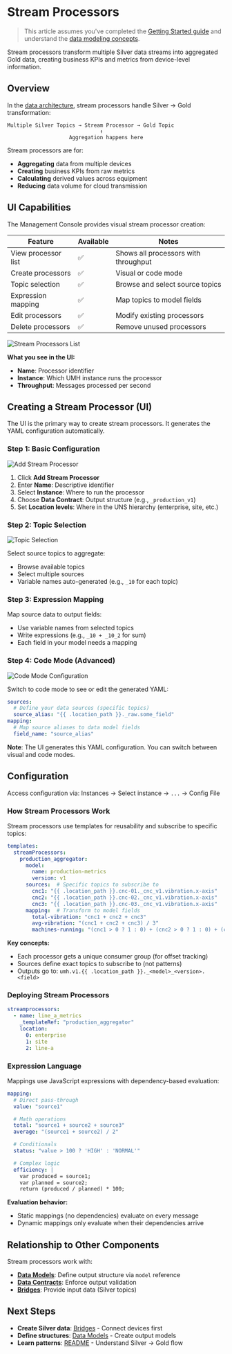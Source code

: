 # Stream Processors

> This article assumes you've completed the [Getting Started guide](../../getting-started/) and understand the [data modeling concepts](README.md).

Stream processors transform multiple Silver data streams into aggregated Gold data, creating business KPIs and metrics from device-level information.

## Overview

In the [data architecture](README.md#data-architecture-levels), stream processors handle Silver → Gold transformation:

```
Multiple Silver Topics → Stream Processor → Gold Topic
                              ↑
                    Aggregation happens here
```

Stream processors are for:
- **Aggregating** data from multiple devices
- **Creating** business KPIs from raw metrics
- **Calculating** derived values across equipment
- **Reducing** data volume for cloud transmission

## UI Capabilities

The Management Console provides visual stream processor creation:

| Feature | Available | Notes |
|---------|-----------|-------|
| View processor list | ✅ | Shows all processors with throughput |
| Create processors | ✅ | Visual or code mode |
| Topic selection | ✅ | Browse and select source topics |
| Expression mapping | ✅ | Map topics to model fields |
| Edit processors | ✅ | Modify existing processors |
| Delete processors | ✅ | Remove unused processors |

![Stream Processors List](./images/stream-processors.png)

**What you see in the UI:**
- **Name**: Processor identifier
- **Instance**: Which UMH instance runs the processor
- **Throughput**: Messages processed per second

## Creating a Stream Processor (UI)

The UI is the primary way to create stream processors. It generates the YAML configuration automatically.

### Step 1: Basic Configuration

![Add Stream Processor](./images/stream-processors-add.png)

1. Click **Add Stream Processor**
2. Enter **Name**: Descriptive identifier
3. Select **Instance**: Where to run the processor
4. Choose **Data Contract**: Output structure (e.g., `_production_v1`)
5. Set **Location levels**: Where in the UNS hierarchy (enterprise, site, etc.)

### Step 2: Topic Selection

![Topic Selection](./images/stream-processors-add-topic-expression.png)

Select source topics to aggregate:
- Browse available topics
- Select multiple sources
- Variable names auto-generated (e.g., `_10` for each topic)

### Step 3: Expression Mapping

Map source data to output fields:
- Use variable names from selected topics
- Write expressions (e.g., `_10 + _10_2` for sum)
- Each field in your model needs a mapping

### Step 4: Code Mode (Advanced)

![Code Mode Configuration](./images/stream-processors-add-code-mode.png)

Switch to code mode to see or edit the generated YAML:
```yaml
sources:
  # Define your data sources (specific topics)
  source_alias: "{{ .location_path }}._raw.some_field"
mapping:
  # Map source aliases to data model fields
  field_name: "source_alias"
```

**Note**: The UI generates this YAML configuration. You can switch between visual and code modes.

## Configuration

Access configuration via: Instances → Select instance → `...` → Config File

### How Stream Processors Work

Stream processors use templates for reusability and subscribe to specific topics:

```yaml
templates:
  streamProcessors:
    production_aggregator:
      model:
        name: production-metrics
        version: v1
      sources:  # Specific topics to subscribe to
        cnc1: "{{ .location_path }}.cnc-01._cnc_v1.vibration.x-axis"
        cnc2: "{{ .location_path }}.cnc-02._cnc_v1.vibration.x-axis"
        cnc3: "{{ .location_path }}.cnc-03._cnc_v1.vibration.x-axis"
      mapping:  # Transform to model fields
        total-vibration: "cnc1 + cnc2 + cnc3"
        avg-vibration: "(cnc1 + cnc2 + cnc3) / 3"
        machines-running: "(cnc1 > 0 ? 1 : 0) + (cnc2 > 0 ? 1 : 0) + (cnc3 > 0 ? 1 : 0)"
```

**Key concepts:**
- Each processor gets a unique consumer group (for offset tracking)
- Sources define exact topics to subscribe to (not patterns)
- Outputs go to: `umh.v1.{{ .location_path }}._<model>_<version>.<field>`

### Deploying Stream Processors

```yaml
streamprocessors:
  - name: line_a_metrics
    _templateRef: "production_aggregator"
    location:
      0: enterprise
      1: site
      2: line-a
```

### Expression Language

Mappings use JavaScript expressions with dependency-based evaluation:

```yaml
mapping:
  # Direct pass-through
  value: "source1"

  # Math operations
  total: "source1 + source2 + source3"
  average: "(source1 + source2) / 2"

  # Conditionals
  status: "value > 100 ? 'HIGH' : 'NORMAL'"

  # Complex logic
  efficiency: |
    var produced = source1;
    var planned = source2;
    return (produced / planned) * 100;
```

**Evaluation behavior:**
- Static mappings (no dependencies) evaluate on every message
- Dynamic mappings only evaluate when their dependencies arrive

## Relationship to Other Components

Stream processors work with:
- **[Data Models](data-models.md)**: Define output structure via `model` reference
- **[Data Contracts](data-contracts.md)**: Enforce output validation
- **[Bridges](../data-flows/bridges.md)**: Provide input data (Silver topics)

## Next Steps

- **Create Silver data**: [Bridges](../data-flows/bridges.md) - Connect devices first
- **Define structures**: [Data Models](data-models.md) - Create output models
- **Learn patterns**: [README](README.md#the-dual-approach) - Understand Silver → Gold flow
